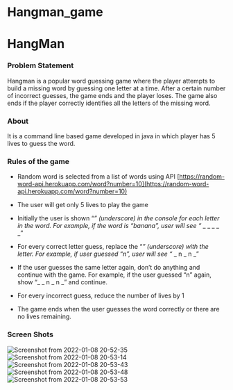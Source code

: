 # Hangman_game
# HangMan
### Problem Statement
Hangman is a popular word guessing game where the player attempts to build a missing word by guessing one letter at a time. After a certain number of incorrect guesses, the game ends and the player loses. The game also ends if the player correctly identifies all the letters of the missing word.
### About
It is a command line based game developed in java in which player has 5 lives to guess the word.
### Rules of the game

-   Random word is selected from a list of words using API [https://random-word-api.herokuapp.com/word?number=10](https://random-word-api.herokuapp.com/word?number=10)
    
-   The user will get only 5 lives to play the game
    
-   Initially the user is shown “_” (underscore) in the console for each letter in the word. For example, if the word is “banana”, user will see “_ _ _ _ _ _”
    
-   For every correct letter guess, replace the “_” (underscore) with the letter. For example, if user guessed “n”, user will see “_ _ n _ n _”
    
-   If the user guesses the same letter again, don’t do anything and continue with the game. For example, if the user guessed “n” again, show “_ _ n _ n _” and continue.
    
-   For every incorrect guess, reduce the number of lives by 1
    
-   The game ends when the user guesses the word correctly or there are no lives remaining.
### Screen Shots
![Screenshot from 2022-01-08 20-52-35](https://user-images.githubusercontent.com/57809488/148649961-09981b5e-fa00-4392-a4a4-28a24b32b27e.png)
![Screenshot from 2022-01-08 20-53-14](https://user-images.githubusercontent.com/57809488/148649974-93299dad-d249-451a-901d-a65d77f7871c.png)
![Screenshot from 2022-01-08 20-53-43](https://user-images.githubusercontent.com/57809488/148649977-e1e8e99f-b011-4987-b03e-d9a411dc9d2c.png)
![Screenshot from 2022-01-08 20-53-48](https://user-images.githubusercontent.com/57809488/148649980-b402b056-f3e6-41ea-918a-6fca97b36a18.png)
![Screenshot from 2022-01-08 20-53-53](https://user-images.githubusercontent.com/57809488/148649986-13b9dc59-1bb3-40cb-ab1e-be33e86776e1.png)
